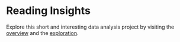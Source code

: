 # Reading Insights

Explore this short and interesting data analysis project by visiting the [overview](overview.ipnyb) and the [exploration](exploration.ipynb).

